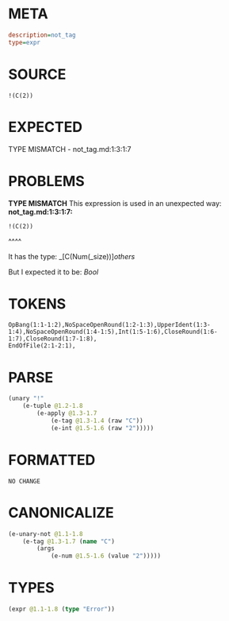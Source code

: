 # META
~~~ini
description=not_tag
type=expr
~~~
# SOURCE
~~~roc
!(C(2))
~~~
# EXPECTED
TYPE MISMATCH - not_tag.md:1:3:1:7
# PROBLEMS
**TYPE MISMATCH**
This expression is used in an unexpected way:
**not_tag.md:1:3:1:7:**
```roc
!(C(2))
```
  ^^^^

It has the type:
    _[C(Num(_size))]_others_

But I expected it to be:
    _Bool_

# TOKENS
~~~zig
OpBang(1:1-1:2),NoSpaceOpenRound(1:2-1:3),UpperIdent(1:3-1:4),NoSpaceOpenRound(1:4-1:5),Int(1:5-1:6),CloseRound(1:6-1:7),CloseRound(1:7-1:8),
EndOfFile(2:1-2:1),
~~~
# PARSE
~~~clojure
(unary "!"
	(e-tuple @1.2-1.8
		(e-apply @1.3-1.7
			(e-tag @1.3-1.4 (raw "C"))
			(e-int @1.5-1.6 (raw "2")))))
~~~
# FORMATTED
~~~roc
NO CHANGE
~~~
# CANONICALIZE
~~~clojure
(e-unary-not @1.1-1.8
	(e-tag @1.3-1.7 (name "C")
		(args
			(e-num @1.5-1.6 (value "2")))))
~~~
# TYPES
~~~clojure
(expr @1.1-1.8 (type "Error"))
~~~
